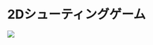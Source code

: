 # 2Dシューティングゲーム

![](https://github.com/unity3d-jp-tutorials/2d-shooting-game/wiki/images/Home/top_thumb_intro.jpg)

